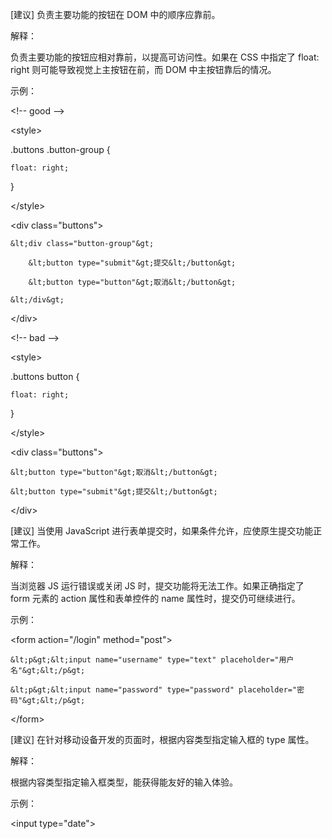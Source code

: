 \[建议\] 负责主要功能的按钮在 DOM 中的顺序应靠前。

解释：

负责主要功能的按钮应相对靠前，以提高可访问性。如果在 CSS 中指定了 float: right 则可能导致视觉上主按钮在前，而 DOM 中主按钮靠后的情况。

示例：

&lt;!-- good --&gt;

&lt;style&gt;

.buttons .button-group {

    float: right;

}

&lt;/style&gt;



&lt;div class="buttons"&gt;

    &lt;div class="button-group"&gt;

        &lt;button type="submit"&gt;提交&lt;/button&gt;

        &lt;button type="button"&gt;取消&lt;/button&gt;

    &lt;/div&gt;

&lt;/div&gt;



&lt;!-- bad --&gt;

&lt;style&gt;

.buttons button {

    float: right;

}

&lt;/style&gt;



&lt;div class="buttons"&gt;

    &lt;button type="button"&gt;取消&lt;/button&gt;

    &lt;button type="submit"&gt;提交&lt;/button&gt;

&lt;/div&gt;

\[建议\] 当使用 JavaScript 进行表单提交时，如果条件允许，应使原生提交功能正常工作。

解释：

当浏览器 JS 运行错误或关闭 JS 时，提交功能将无法工作。如果正确指定了 form 元素的 action 属性和表单控件的 name 属性时，提交仍可继续进行。

示例：

&lt;form action="/login" method="post"&gt;

    &lt;p&gt;&lt;input name="username" type="text" placeholder="用户名"&gt;&lt;/p&gt;

    &lt;p&gt;&lt;input name="password" type="password" placeholder="密码"&gt;&lt;/p&gt;

&lt;/form&gt;

\[建议\] 在针对移动设备开发的页面时，根据内容类型指定输入框的 type 属性。

解释：

根据内容类型指定输入框类型，能获得能友好的输入体验。

示例：

&lt;input type="date"&gt;



